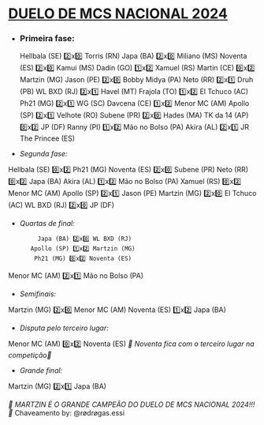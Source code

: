 # [DUELO DE MCS NACIONAL 2024](https://www.youtube.com/live/FambjMUOcJ4?si=lftwyO3ppSphmMAo)

- ### Primeira fase:

  Hellbala (SE) 2️⃣x0️⃣ Torris (RN)
       Japa (BA) 2️⃣x0️⃣ Miliano (MS)
 Noventa (ES) 2️⃣x0️⃣ Kamui (MS)
    Dadin (GO) 1️⃣x2️⃣ Xamuel (RS)
    Martin (CE) 0️⃣x2️⃣ Martzin (MG)
      Jason (PE) 2️⃣x0️⃣ Bobby Midya (PA)
       Neto (RR) 2️⃣x1️⃣ Druh (PB)
  WL BXD (RJ) 2️⃣x1️⃣ Havel (MT)
    Frajola (TO) 1️⃣x2️⃣ El Tchuco (AC)
      Ph21 (MG) 2️⃣x1️⃣ WG (SC)
Davcena (CE) 1️⃣x2️⃣ Menor MC (AM)
     Apollo (SP) 2️⃣x1️⃣ Velhote (RO)
  Subene (PR) 2️⃣x0️⃣ Hades (MA)
TK da 14 (AP) 0️⃣x2️⃣ JP (DF)
      Ranny (PI) 1️⃣x2️⃣ Mão no Bolso (PA)
      Akira (AL) 2️⃣x1️⃣ JR The Princee (ES)

- *Segunda fase:*

 Hellbala (SE) 0️⃣x2️⃣ Ph21 (MG)
Noventa (ES) 2️⃣x0️⃣ Subene (PR)
      Neto (RR) 0️⃣x2️⃣ Japa (BA)
      Akira (AL) 1️⃣x2️⃣ Mão no Bolso (PA)
  Xamuel (RS) 0️⃣x2️⃣ Menor MC (AM)
    Apollo (SP) 2️⃣x1️⃣ Jason (PE)
Martzin (MG) 2️⃣x0️⃣ El Tchuco (AC)
 WL BXD (RJ) 2️⃣x0️⃣ JP (DF)

- *Quartas de final:*

           Japa (BA) 2️⃣x0️⃣ WL BXD (RJ)
         Apollo (SP) 1️⃣x2️⃣ Martzin (MG)
          Ph21 (MG) 0️⃣x2️⃣ Noventa (ES)
Menor MC (AM) 2️⃣x1️⃣ Mão no Bolso (PA)

- *Semifinais:*

Martzin (MG) 2️⃣x0️⃣ Menor MC (AM)
Noventa (ES) 1️⃣x2️⃣ Japa (BA)

- *Disputa pelo terceiro lugar:*

Menor MC (AM) 0️⃣x2️⃣ Noventa (ES)
*_🥉 Noventa fica com o terceiro lugar na competição🥉_*

- *Grande final:*

Martzin (MG) 2️⃣x1️⃣ Japa (BA)

*_🥇 MARTZIN É O GRANDE CAMPEÃO DO DUELO DE MCS NACIONAL 2024!!! 🥇_*
Chaveamento by: @rødrøgas.essi
